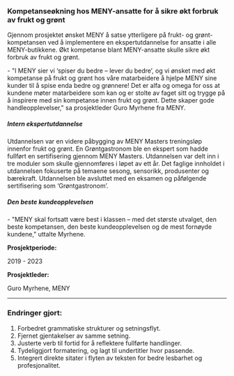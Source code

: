 ### Kompetanseøkning hos MENY-ansatte for å sikre økt forbruk av frukt og grønt

Gjennom prosjektet ønsket MENY å satse ytterligere på frukt- og grønt-kompetansen ved å implementere en ekspertutdannelse for ansatte i alle MENY-butikkene. Økt kompetanse blant MENY-ansatte skulle sikre økt forbruk av frukt og grønt. 

\- "I MENY sier vi ‘spiser du bedre – lever du bedre’, og vi ønsket med økt kompetanse på frukt og grønt hos våre matarbeidere å hjelpe MENY sine kunder til å spise enda bedre og grønnere! Det er alfa og omega for oss at kundene møter matarbeidere som kan og er stolte av faget sitt og trygge på å inspirere med sin kompetanse innen frukt og grønt. Dette skaper gode handleopplevelser," sa prosjektleder Guro Myrhene fra MENY.

##### Intern ekspertutdannelse

Utdannelsen var en videre påbygging av MENY Masters treningsløp innenfor frukt og grønt. En Grøntgastronom ble en ekspert som hadde fullført en sertifisering gjennom MENY Masters. Utdannelsen var delt inn i tre moduler som skulle gjennomføres i løpet av ett år. Det faglige innholdet i utdannelsen fokuserte på temaene sesong, sensorikk, produsenter og bærekraft. Utdannelsen ble avsluttet med en eksamen og påfølgende sertifisering som ‘Grøntgastronom’.

##### Den beste kundeopplevelsen

\- "MENY skal fortsatt være best i klassen – med det største utvalget, den beste kompetansen, den beste kundeopplevelsen og de mest fornøyde kundene," uttalte Myrhene.

**Prosjektperiode:**

2019 - 2023

**Prosjektleder:**

Guro Myrhene, MENY

---

### Endringer gjort:

1. Forbedret grammatiske strukturer og setningsflyt.
2. Fjernet gjentakelser av samme setning.
3. Justerte verb til fortid for å reflektere fullførte handlinger.
4. Tydeliggjort formatering, og lagt til undertitler hvor passende.
5. Integrert direkte sitater i flyten av teksten for bedre lesbarhet og profesjonalitet.
